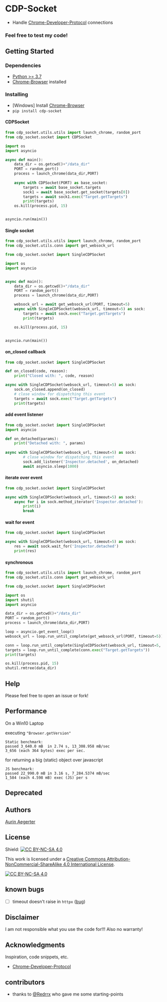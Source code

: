 # CDP-Socket

* Handle [Chrome-Developer-Protocol](https://chromedevtools.github.io/devtools-protocol/) connections

### Feel free to test my code!

## Getting Started

### Dependencies

* [Python >= 3.7](https://www.python.org/downloads/)
* [Chrome-Browser](https://www.google.de/chrome/) installed

### Installing

* [Windows] Install [Chrome-Browser](https://www.google.de/chrome/)
* ```pip install cdp-socket```

#### CDPSocket
```python
from cdp_socket.utils.utils import launch_chrome, random_port
from cdp_socket.socket import CDPSocket

import os
import asyncio

async def main():
    data_dir = os.getcwd()+"/data_dir"
    PORT = random_port()
    process = launch_chrome(data_dir,PORT)
    
    async with CDPSocket(PORT) as base_socket:
        targets = await base_socket.targets
        sock1 = await base_socket.get_socket(targets[0])
        targets = await sock1.exec("Target.getTargets")
        print(targets)
    os.kill(process.pid, 15)


asyncio.run(main())
```

#### Single socket
```python
from cdp_socket.utils.utils import launch_chrome, random_port
from cdp_socket.utils.conn import get_websock_url

from cdp_socket.socket import SingleCDPSocket

import os
import asyncio


async def main():
    data_dir = os.getcwd()+"/data_dir"
    PORT = random_port()
    process = launch_chrome(data_dir,PORT)

    websock_url = await get_websock_url(PORT, timeout=5)
    async with SingleCDPSocket(websock_url, timeout=5) as sock:
        targets = await sock.exec("Target.getTargets")
        print(targets)

    os.kill(process.pid, 15)


asyncio.run(main())
```

#### on_closed callback
```python
from cdp_socket.socket import SingleCDPSocket

def on_closed(code, reason):
    print("Closed with: ", code, reason)

async with SingleCDPSocket(websock_url, timeout=5) as sock:
    sock.on_closed.append(on_closed)
    # close window for dispatching this event
    targets = await sock.exec("Target.getTargets")
    print(targets)
```

#### add event listener
```python
from cdp_socket.socket import SingleCDPSocket
import asyncio

def on_detached(params):
    print("Detached with: ", params)
    
async with SingleCDPSocket(websock_url, timeout=5) as sock:
        # close window for dispatching this event
        sock.add_listener('Inspector.detached', on_detached)
        await asyncio.sleep(1000)
```

#### iterate over event
```python
from cdp_socket.socket import SingleCDPSocket

async with SingleCDPSocket(websock_url, timeout=5) as sock:
    async for i in sock.method_iterator('Inspector.detached'):
        print(i)
        break
```

#### wait for event
```python
from cdp_socket.socket import SingleCDPSocket

async with SingleCDPSocket(websock_url, timeout=5) as sock:
    res = await sock.wait_for('Inspector.detached')
    print(res)
```

#### synchronous
```python
from cdp_socket.utils.utils import launch_chrome, random_port
from cdp_socket.utils.conn import get_websock_url

from cdp_socket.socket import SingleCDPSocket

import os
import shutil
import asyncio

data_dir = os.getcwd()+"/data_dir"
PORT = random_port()
process = launch_chrome(data_dir,PORT)

loop = asyncio.get_event_loop()
websock_url = loop.run_until_complete(get_websock_url(PORT, timeout=5))

conn = loop.run_until_complete(SingleCDPSocket(websock_url, timeout=5, loop=loop))
targets = loop.run_until_complete(conn.exec("Target.getTargets"))
print(targets)

os.kill(process.pid, 15)
shutil.rmtree(data_dir)
```

## Help

Please feel free to open an issue or fork!

## Performance
On a Win10 Laptop

executing `"Browser.getVersion"`
```
Static benchmark:
passed 3_640.0 mB  in 2.74 s, 13_308.958 mB/sec 
3_656 (each 364 bytes) exec per sec.
```
for returning a big (static) object over javascript
```
JS benchmark:
passed 22_990.0 mB in 3.16 s, 7_284.5374 mB/sec 
1_584 (each 4.598 mB) exec (JS) per s
```



## Deprecated

## Authors

[Aurin Aegerter](mailto:aurinliun@gmx.ch)

## License

Shield: [![CC BY-NC-SA 4.0][cc-by-nc-sa-shield]][cc-by-nc-sa]

This work is licensed under a
[Creative Commons Attribution-NonCommercial-ShareAlike 4.0 International License][cc-by-nc-sa].

[![CC BY-NC-SA 4.0][cc-by-nc-sa-image]][cc-by-nc-sa]

[cc-by-nc-sa]: http://creativecommons.org/licenses/by-nc-sa/4.0/
[cc-by-nc-sa-image]: https://licensebuttons.net/l/by-nc-sa/4.0/88x31.png
[cc-by-nc-sa-shield]: https://img.shields.io/badge/License-CC%20BY--NC--SA%204.0-lightgrey.svg

## known bugs
- [ ] timeout doesn't raise in `httpx` ([bug](https://github.com/encode/httpx/discussions/2142))

## Disclaimer

I am not responsible what you use the code for!!! Also no warranty!

## Acknowledgments

Inspiration, code snippets, etc.
- [Chrome-Developer-Protocol](https://chromedevtools.github.io/devtools-protocol/)

## contributors

- thanks to [@Redrrx](https://github.com/Redrrx) who gave me some starting-points
